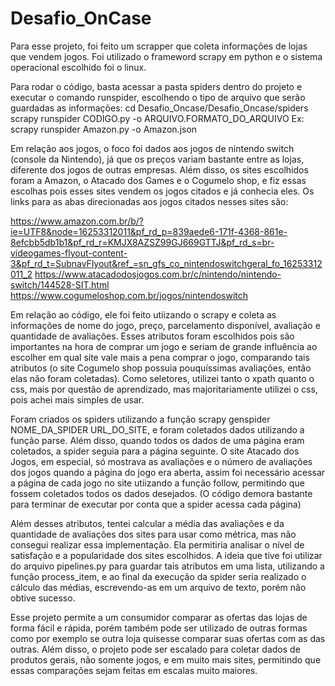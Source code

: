 # Desafio_OnCase

Para esse projeto, foi feito um scrapper que coleta informações de lojas que vendem jogos. Foi utilizado o frameword scrapy em python e o sistema operacional escolhido foi o linux.

Para rodar o código, basta acessar a pasta spiders dentro do projeto e executar o comando runspider, escolhendo o tipo de arquivo que serão guardadas as informações:
cd Desafio_Oncase/Desafio_Oncase/spiders
scrapy runspider CODIGO.py -o ARQUIVO.FORMATO_DO_ARQUIVO
Ex: scrapy runspider Amazon.py -o Amazon.json

Em relação aos jogos, o foco foi dados aos jogos de nintendo switch (console da Nintendo), já que os preços variam bastante entre as lojas, diferente dos jogos de outras empresas. Além disso, os sites escolhidos foram a Amazon, o Atacado dos Games e o Cogumelo shop, e fiz essas escolhas pois esses sites vendem os jogos citados e já conhecia eles. Os links para as abas direcionadas aos jogos citados nesses sites são:

https://www.amazon.com.br/b/?ie=UTF8&node=16253312011&pf_rd_p=839aede6-171f-4368-861e-8efcbb5db1b1&pf_rd_r=KMJX8AZSZ99GJ669GTTJ&pf_rd_s=br-videogames-flyout-content-3&pf_rd_t=SubnavFlyout&ref_=sn_gfs_co_nintendoswitchgeral_fo_16253312011_2
https://www.atacadodosjogos.com.br/c/nintendo/nintendo-switch/144528-SIT.html
https://www.cogumeloshop.com.br/jogos/nintendoswitch

Em relação ao código, ele foi feito utiizando o scrapy e coleta as informações de nome do jogo, preço, parcelamento disponível, avaliação e quantidade de avaliações. Esses atributos foram escolhidos pois são importantes na hora de comprar um jogo e seriam de grande influência ao escolher em qual site vale mais a pena comprar o jogo, comparando tais atributos (o site Cogumelo shop possuia pouquíssimas avaliações, então elas não foram coletadas).
Como seletores, utilizei tanto o xpath quanto o css, mais por questão de aprendizado, mas majoritariamente utilizei o css, pois achei mais simples de usar.

Foram criados os spiders utilizando a função scrapy genspider NOME_DA_SPIDER URL_DO_SITE, e foram coletados dados utilizando a função parse. Além disso, quando todos os dados de uma página eram coletados, a spider seguia para a página seguinte.
O site Atacado dos Jogos, em especial, só mostrava as avaliações e o número de avaliações dos jogos quando a página do jogo era aberta, assim foi necessário acessar a página de cada jogo no site utiizando a função follow, permitindo que fossem coletados todos os dados desejados. (O código demora bastante para terminar de executar por conta que a spider acessa cada página)

Além desses atributos, tentei calcular a média das avaliações e da quantidade de avaliações dos sites para usar como métrica, mas não consegui realizar essa implementação. Ela permitiria analisar o nível de satisfação e a popularidade dos sites escolhidos. A ideia que tive foi utilizar do arquivo pipelines.py para guardar tais atributos em uma lista, utilizando a função process_item, e ao final da execução da spider seria realizado o cálculo das médias, escrevendo-as em um arquivo de texto, porém não obtive sucesso.

Esse projeto permite a um consumidor comparar as ofertas das lojas de forma fácil e rápida, porém também pode ser utilizado de outras formas como por exemplo se outra loja quisesse comparar suas ofertas com as das outras. Além disso, o projeto pode ser escalado para coletar dados de produtos gerais, não somente jogos, e em muito mais sites, permitindo que essas comparações sejam feitas em escalas muito maiores.

